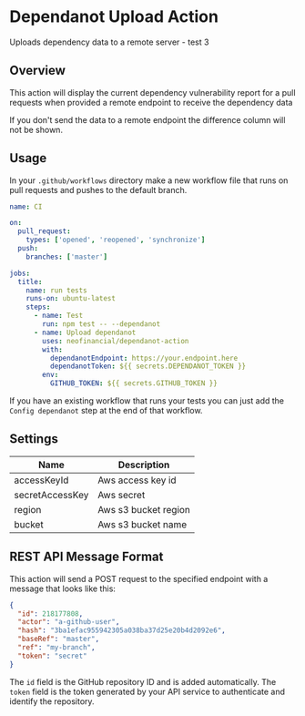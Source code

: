 # Dependanot Upload Action

Uploads dependency data to a remote server - test 3

## Overview

This action will display the current dependency vulnerability report for a pull requests when provided a remote endpoint to receive the dependency data

If you don't send the data to a remote endpoint the difference column will not be shown.

## Usage

In your `.github/workflows` directory make a new workflow file that runs on pull requests and pushes to the default branch.

```yml
name: CI

on:
  pull_request:
    types: ['opened', 'reopened', 'synchronize']
  push:
    branches: ['master']

jobs:
  title:
    name: run tests
    runs-on: ubuntu-latest
    steps:
      - name: Test
        run: npm test -- --dependanot
      - name: Upload dependanot
        uses: neofinancial/dependanot-action
        with:
          dependanotEndpoint: https://your.endpoint.here
          dependanotToken: ${{ secrets.DEPENDANOT_TOKEN }}
        env:
          GITHUB_TOKEN: ${{ secrets.GITHUB_TOKEN }}
```

If you have an existing workflow that runs your tests you can just add the `Config dependanot` step at the end of that workflow.

## Settings

| Name            | Description          |
| --------------- | -------------------- |
| accessKeyId     | Aws access key id    |
| secretAccessKey | Aws secret           |
| region          | Aws s3 bucket region |
| bucket          | Aws s3 bucket name   |

## REST API Message Format

This action will send a POST request to the specified endpoint with a message that looks like this:

```json
{
  "id": 218177808,
  "actor": "a-github-user",
  "hash": "3ba1efac955942305a038ba37d25e20b4d2092e6",
  "baseRef": "master",
  "ref": "my-branch",
  "token": "secret"
}
```

The `id` field is the GitHub repository ID and is added automatically. The `token` field is the token generated by your API service to authenticate and identify the repository.
